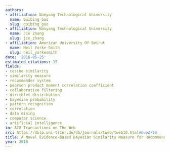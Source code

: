 ```yaml
---
authors:
- affiliation: Nanyang Technological University
  name: Guibing Guo
  slug: guibing_guo
- affiliation: Nanyang Technological University
  name: Jie Zhang
  slug: jie_zhang
- affiliation: American University Of Beirut
  name: Neil Yorke-Smith
  slug: neil_yorkesmith
date: '2016-05-25'
estimated_citations: 15
fields:
- cosine similarity
- similarity measure
- recommender system
- pearson product moment correlation coefficient
- collaborative filtering
- dirichlet distribution
- bayesian probability
- pattern recognition
- correlation
- data mining
- computer science
- artificial intelligence
in: ACM Transactions on The Web
src: https://dblp.uni-trier.de/db/journals/tweb/tweb10.html#GuoZY16
title: A Novel Evidence-Based Bayesian Similarity Measure for Recommender Systems
year: 2016
---
```

